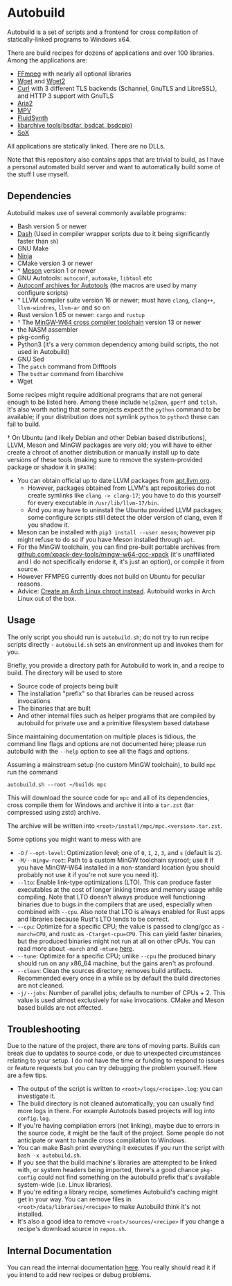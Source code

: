 # Autobuild
Autobuild is a set of scripts and a frontend for cross compilation of statically-linked programs to Windows x64.

There are build recipes for dozens of applications and over 100 libraries.
Among the applications are:
- [FFmpeg](https://github.com/FFmpeg/FFmpeg) with nearly all optional libraries
- [Wget](https://www.gnu.org/software/wget/) and [Wget2](https://github.com/rockdaboot/wget2)
- [Curl](https://github.com/curl/curl) with 3 different TLS backends (Schannel, GnuTLS and LibreSSL), and HTTP 3 support with GnuTLS
- [Aria2](https://github.com/aria2/aria2)
- [MPV](https://github.com/mpv-player/mpv)
- [FluidSynth](https://github.com/FluidSynth/fluidsynth)
- [libarchive tools(bsdtar, bsdcat, bsdcpio)](https://github.com/libarchive/libarchive)
- [SoX](https://sourceforge.net/projects/sox/)

All applications are statically linked. There are no DLLs.

Note that this repository also contains apps that are trivial to build, as I have a personal automated build server and want to automatically build some of the stuff I use myself.

## Dependencies
Autobuild makes use of several commonly available programs:
- Bash version 5 or newer
- [Dash](https://wiki.archlinux.org/title/Dash) (Used in compiler wrapper scripts due to it being significantly faster than `sh`)
- GNU Make
- [Ninja](https://ninja-build.org)
- CMake version 3 or newer
- † [Meson](https://mesonbuild.com) version 1 or newer
- GNU Autotools: `autoconf`, `automake`, `libtool` etc
- [Autoconf archives for Autotools](https://github.com/autoconf-archive/autoconf-archive) (the macros are used by many configure scripts)
- † LLVM compiler suite version 16  or newer; must have `clang`, `clang++`, `llvm-windres`, `llvm-ar` and so on
- Rust version 1.65 or newer: `cargo` and `rustup`
- † The [MinGW-W64 cross compiler toolchain](https://www.mingw-w64.org) version 13 or newer
- the NASM assembler
- pkg-config
- Python3 (it's a very common dependency among build scripts, tho not used in Autobuild)
- GNU Sed
- The `patch` command from Difftools
- The `bsdtar` command from libarchive
- Wget

Some recipes might require additional programs that are not general enough to be listed here. Among these include `help2man`, `gperf` and `tclsh`.
It's also worth noting that some projects expect the `python` command to be available; if your distribution does not symlink `python` to `python3` these can fail to build.

† On Ubuntu (and likely Debian and other Debian based distributions), LLVM, Meson and MinGW packages are very old; you will have to either create a chroot of another distribution or manually install up to date versions of these tools (making sure to remove the system-provided package or shadow it in `$PATH`):
- You can obtain official up to date LLVM packages from [apt.llvm.org](https://apt.llvm.org).
	- However, packages obtained from LLVM's apt repositories do not create symlinks like `clang -> clang-17`; you have to do this yourself for every executable in `/usr/lib/llvm-17/bin`.
	- And you may have to uninstall the Ubuntu provided LLVM packages; some configure scripts still detect the older version of clang, even if you shadow it.
- Meson can be installed with `pip3 install --user meson`; however pip might refuse to do so if you have Meson installed through `apt`.
- For the MinGW toolchain, you can find pre-built portable archives from [github.com/xpack-dev-tools/mingw-w64-gcc-xpack](https://github.com/xpack-dev-tools/mingw-w64-gcc-xpack/) (it's unaffiliated and I do not specifically endorse it, it's just an option), or compile it from source.
- However FFMPEG currently does not build on Ubuntu for peculiar reasons.
- Advice: [Create an Arch Linux chroot instead](https://man.archlinux.org/man/mkarchroot.1.en). Autobuild works in Arch Linux out of the box.

## Usage
The only script you should run is `autobuild.sh`; do not try to run recipe scripts directly - `autobuild.sh` sets an environment up and invokes them for you.

Briefly, you provide a directory path for Autobuild to work in, and a recipe to build.
The directory will be used to store
- Source code of projects being built
- The installation "prefix" so that libraries can be reused across invocations
- The binaries that are built
- And other internal files such as helper programs that are compiled by autobuild for private use and a primitive filesystem based database

Since maintaining documentation on multiple places is tidious, the command line flags and options are not documented here; please run autobuild with the `--help` option to see all the flags and options.

Assuming a mainstream setup (no custom MinGW toolchain), to build `mpc` run the command
```shell
autobuild.sh --root ~/builds mpc
```

This will download the source code for `mpc` and all of its dependencies, cross compile them for Windows and archive it into a `tar.zst` (tar compressed using zstd) archive.

The archive will be written into `<root>/install/mpc/mpc.<version>.tar.zst`.

Some options you might want to mess with are
- `-O` / `--opt-level`: Optimization level; one of `0`, `1`, `2`, `3`, and `s` (default is `2`).
- `-M/--mingw-root`: Path to a custom MinGW toolchain sysroot; use it if you have MinGW-W64 installed in a non-standard location (you should probably not use it if you're not sure you need it).
- `--lto`: Enable link-type optimizations (LTO).
	This can produce faster executables at the cost of longer linking times and memory usage while compiling.
	Note that LTO doesn't always produce well functioning binaries due to bugs in the compilers that are used, especially when combined with `--cpu`.
	Also note that LTO is always enabled for Rust apps and libraries because Rust's LTO tends to be correct.
- `--cpu`: Optimize for a specific CPU; the value is passed to clang/gcc as `-march=CPU`, and rustc as `-Ctarget-cpu=CPU`.
	This can yield faster binaries, but the produced binaries might not run at all on other cPUs.
	You can read more about `-march` and `-mtune` [here](https://gcc.gnu.org/onlinedocs/gcc/x86-Options.html).
- `--tune`: Optimize for a specific CPU; unlike `--cpu` the produced binary should run on any x86_64 machine, but the gains aren't as profound.
- `--clean`: Clean the sources directory; removes build artifacts. Recommended every once in a while as by default the build directories are not cleaned.
- `-j/--jobs`: Number of parallel jobs; defaults to number of CPUs + 2. This value is used almost exclusively for `make` invocations. CMake and Meson based builds are not affected.

## Troubleshooting
Due to the nature of the project, there are tons of moving parts. Builds can break due to updates to source code, or due to unexpected circumstances relating to your setup.
I do not have the time or funding to respond to issues or feature requests but you can try debugging the problem yourself. Here are a few tips.
- The output of the script is written to `<root>/logs/<recipe>.log`; you can investigate it.
- The build directory is not cleaned automatically; you can usually find more logs in there. For example Autotools based projects will log into `config.log`.
- If you're having compilation errors (not linking), maybe due to errors in the source code, it might be the fault of the project. Some people do not anticipate or want to handle cross compilation to Windows.
- You can make Bash print everything it executes if you run the script with `bash -x autobuild.sh`.
- If you see that the build machine's libraries are attempted to be linked with, or system headers being imported, there's a good chance `pkg-config` could not find something on the autobuild prefix that's available system-wide (i.e. Linux libraries).
- If you're editing a library recipe, sometimes Autobuild's caching might get in your way. You can remove files in `<root>/data/libraries/<recipe>` to make Autobuild think it's not installed.
- It's also a good idea to remove `<root>/sources/<recipe>` if you change a recipe's download source in `repos.sh`.

## Internal Documentation
You can read the internal documentation [here](doc/index.md).
You really should read it if you intend to add new recipes or debug problems.
